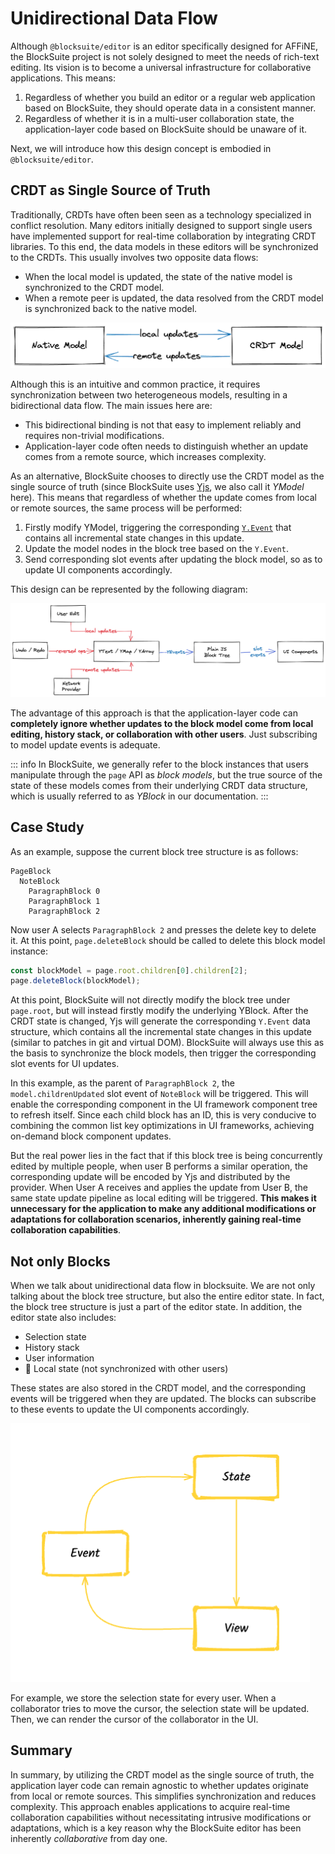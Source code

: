 # Unidirectional Data Flow

Although `@blocksuite/editor` is an editor specifically designed for AFFiNE, the BlockSuite project is not solely designed to meet the needs of rich-text editing. Its vision is to become a universal infrastructure for collaborative applications. This means:

1. Regardless of whether you build an editor or a regular web application based on BlockSuite, they should operate data in a consistent manner.
2. Regardless of whether it is in a multi-user collaboration state, the application-layer code based on BlockSuite should be unaware of it.

Next, we will introduce how this design concept is embodied in `@blocksuite/editor`.

## CRDT as Single Source of Truth

Traditionally, CRDTs have often been seen as a technology specialized in conflict resolution. Many editors initially designed to support single users have implemented support for real-time collaboration by integrating CRDT libraries. To this end, the data models in these editors will be synchronized to the CRDTs. This usually involves two opposite data flows:

- When the local model is updated, the state of the native model is synchronized to the CRDT model.
- When a remote peer is updated, the data resolved from the CRDT model is synchronized back to the native model.

![bidirectional-data-flow](./images/bidirectional-data-flow.png)

Although this is an intuitive and common practice, it requires synchronization between two heterogeneous models, resulting in a bidirectional data flow. The main issues here are:

- This bidirectional binding is not that easy to implement reliably and requires non-trivial modifications.
- Application-layer code often needs to distinguish whether an update comes from a remote source, which increases complexity.

As an alternative, BlockSuite chooses to directly use the CRDT model as the single source of truth (since BlockSuite uses [Yjs](https://github.com/yjs/yjs), we also call it _YModel_ here). This means that regardless of whether the update comes from local or remote sources, the same process will be performed:

1. Firstly modify YModel, triggering the corresponding [`Y.Event`](https://docs.yjs.dev/api/y.event) that contains all incremental state changes in this update.
2. Update the model nodes in the block tree based on the `Y.Event`.
3. Send corresponding slot events after updating the block model, so as to update UI components accordingly.

This design can be represented by the following diagram:

![unidirectional-data-flow](./images/unidirectional-data-flow.png)

The advantage of this approach is that the application-layer code can **completely ignore whether updates to the block model come from local editing, history stack, or collaboration with other users**. Just subscribing to model update events is adequate.

::: info
In BlockSuite, we generally refer to the block instances that users manipulate through the `page` API as _block models_, but the true source of the state of these models comes from their underlying CRDT data structure, which is usually referred to as _YBlock_ in our documentation.
:::

## Case Study

As an example, suppose the current block tree structure is as follows:

```
PageBlock
  NoteBlock
    ParagraphBlock 0
    ParagraphBlock 1
    ParagraphBlock 2
```

Now user A selects `ParagraphBlock 2` and presses the delete key to delete it. At this point, `page.deleteBlock` should be called to delete this block model instance:

```ts
const blockModel = page.root.children[0].children[2];
page.deleteBlock(blockModel);
```

At this point, BlockSuite will not directly modify the block tree under `page.root`, but will instead firstly modify the underlying YBlock. After the CRDT state is changed, Yjs will generate the corresponding `Y.Event` data structure, which contains all the incremental state changes in this update (similar to patches in git and virtual DOM). BlockSuite will always use this as the basis to synchronize the block models, then trigger the corresponding slot events for UI updates.

In this example, as the parent of `ParagraphBlock 2`, the `model.childrenUpdated` slot event of `NoteBlock` will be triggered. This will enable the corresponding component in the UI framework component tree to refresh itself. Since each child block has an ID, this is very conducive to combining the common list key optimizations in UI frameworks, achieving on-demand block component updates.

But the real power lies in the fact that if this block tree is being concurrently edited by multiple people, when user B performs a similar operation, the corresponding update will be encoded by Yjs and distributed by the provider. When User A receives and applies the update from User B, the same state update pipeline as local editing will be triggered. **This makes it unnecessary for the application to make any additional modifications or adaptations for collaboration scenarios, inherently gaining real-time collaboration capabilities**.

## Not only Blocks

When we talk about unidirectional data flow in blocksuite. We are not only talking about the block tree structure, but also the entire editor state.
In fact, the block tree structure is just a part of the editor state. In addition, the editor state also includes:

- Selection state
- History stack
- User information
- 🚧 Local state (not synchronized with other users)

These states are also stored in the CRDT model, and the corresponding events will be triggered when they are updated.
The blocks can subscribe to these events to update the UI components accordingly.

![state-event-view](./images/state-event-view.png)

For example, we store the selection state for every user.
When a collaborator tries to move the cursor, the selection state will be updated.
Then, we can render the cursor of the collaborator in the UI.

## Summary

In summary, by utilizing the CRDT model as the single source of truth, the application layer code can remain agnostic to whether updates originate from local or remote sources. This simplifies synchronization and reduces complexity. This approach enables applications to acquire real-time collaboration capabilities without necessitating intrusive modifications or adaptations, which is a key reason why the BlockSuite editor has been inherently _collaborative_ from day one.
